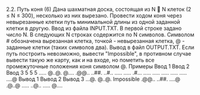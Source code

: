 2.2. Путь коня (6)
Дана шахматная доска, состоящая из N  N клеток (2 ≤ N ≤ 300), несколько из них вырезано.
Провести ходом коня через невырезанные клетки путь минимальной длины из одной заданной
клетки в другую.
Ввод из файла INPUT.TXT. В первой строке задано число N. В следующих N строках
содержится по N символов. Символом # обозначена вырезанная клетка, точкой - невырезанная
клетка, @ - заданные клетки (таких символов два).
Вывод в файл OUTPUT.TXT. Если путь построить невозможно, вывести "Impossible", в
противном случае вывести такую же карту, как и на входе, но пометить все промежуточные
положения коня символом @.
Примеры
Ввод 1 Ввод 2 Ввод 3
5 5 5
..... @..@. @....
.@@.. ..##. ..#..
..... ..... .#...
..... ..... .....
..... ..... ....@
Вывод 1 Вывод 2 Вывод 3
...@. @..@. Impossible
.@@.. ..##.
....@ .@..@
..... ..@..
..... @....
